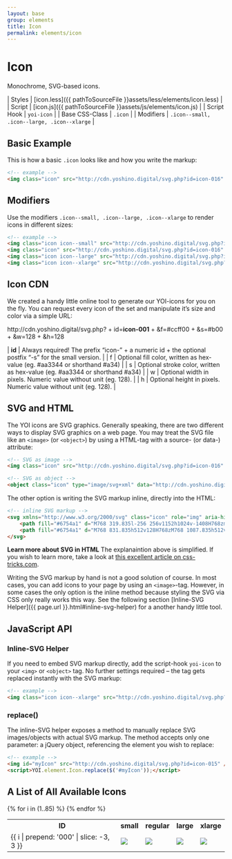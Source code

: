 ```yaml
---
layout: base
group: elements
title: Icon
permalink: elements/icon
---
```


# Icon

<p class="intro">Monochrome, SVG-based icons.</p>

| Styles         | [icon.less]({{ pathToSourceFile }}assets/less/elements/icon.less) |
| Script         | [icon.js]({{ pathToSourceFile }}assets/js/elements/icon.js)       |
| Script Hook    | `yoi-icon`                                                        |
| Base CSS-Class | `.icon`                                                           |
| Modifiers      | `.icon--small, .icon--large, .icon--xlarge`                       |

## Basic Example

This is how a basic `.icon` looks like and how you write the markup:

```html
<!-- example -->
<img class="icon" src="http://cdn.yoshino.digital/svg.php?id=icon-016" />
```
## Modifiers

Use the modifiers `.icon--small, .icon--large, .icon--xlarge` to render icons in different sizes:

```html
<!-- example -->
<img class="icon icon--small" src="http://cdn.yoshino.digital/svg.php?id=icon-016-s" />
<img class="icon" src="http://cdn.yoshino.digital/svg.php?id=icon-016" />
<img class="icon icon--large" src="http://cdn.yoshino.digital/svg.php?id=icon-016" />
<img class="icon icon--xlarge" src="http://cdn.yoshino.digital/svg.php?id=icon-016" />
```

## Icon CDN

We created a handy little online tool to generate our YOI-icons for you on the fly. You can request every icon of the set and manipulate it’s size and color via a simple URL:

<div class="box p-1 fs-15 m-t-3 m-b-4">
    http://cdn.yoshino.digital/svg.php?
    <span class="tc-gray-15">+</span> <span class="tc-gray-12">id=</span><b class="tc-red-12">icon-001</b>
    <span class="tc-gray-15">+</span> <span class="tc-gray-12">&f=</span><span class="tc-red-12">#ccff00</span>
    <span class="tc-gray-15">+</span> <span class="tc-gray-12">&s=</span><span class="tc-red-12">#b00</span>
    <span class="tc-gray-15">+</span> <span class="tc-gray-12">&w=</span><span class="tc-red-12">128</span>
    <span class="tc-gray-15">+</span> <span class="tc-gray-12">&h=</span><span class="tc-red-12">128</span>
</div>

| **id** | Always required! The prefix “icon-” + a numeric id + the optional postfix “-s” for the small version. |
| f      | Optional fill color, written as hex-value (eg. #aa3344 or shorthand #a34)                             |
| s      | Optional stroke color, written as hex-value (eg. #aa3344 or shorthand #a34)                           |
| w      | Optional width in pixels. Numeric value without unit (eg. 128).                                       |
| h      | Optional height in pixels. Numeric value without unit (eg. 128).                                      |

## SVG and HTML

The YOI icons are SVG graphics. Generally speaking, there are two different ways to display SVG graphics on a web page. You may treat the SVG file like an `<image>` (or `<object>`) by using a HTML-tag with a source- (or data-) attribute:

```html
<!-- SVG as image -->
<img class="icon" src="http://cdn.yoshino.digital/svg.php?id=icon-016" />

<!-- SVG as object -->
<object class="icon" type="image/svg+xml" data="http://cdn.yoshino.digital/svg.php?id=icon-016">
```

The other option is writing the SVG markup inline, directly into the HTML:

```html
<!-- inline SVG markup -->
<svg xmlns="http://www.w3.org/2000/svg" class="icon" role="img" aria-hidden="true" width="32" height="32" viewBox="0 0 2048 2048">
    <path fill="#6754a1" d="M768 319.835l-256 256v1152h1024v-1408H768zm640 1280H640v-896h256v-256h512v1152z"></path>
    <path fill="#6754a1" d="M768 831.835h512v128H768zM768 1087.835h512v128H768zM768 1343.835h512v128H768z"></path>
</svg>
```

<p class="hint"><b>Learn more about SVG in HTML</b> The explanaintion above is simplified. If you wish to learn more, take a look at <a href="https://css-tricks.com/using-svg/">this excellent article on css-tricks.com</a>.</p>

Writing the SVG markup by hand is not a good solution of course. In most cases, you can add icons to your page by using an `<image>`-tag. However, in some cases the only option is the inline method because styling the SVG via CSS only really works this way. See the following section [Inline-SVG Helper]({{ page.url }}.html#inline-svg-helper) for a another handy little tool.

## JavaScript API

### Inline-SVG Helper

If you need to embed SVG markup directly, add the script-hook `yoi-icon` to your `<img>` or `<object>` tag. No further settings required – the tag gets replaced instantly with the SVG markup:
    
```html
<!-- example -->
<img class="icon icon--xlarge" src="http://cdn.yoshino.digital/svg.php?id=icon-015" yoi-icon />
```

### replace()

The inline-SVG helper exposes a method to manually replace SVG images/objects with actual SVG markup. The method accepts only one parameter: a jQuery object, referencing the element you wish to replace:

```html
<!-- example -->
<img id="myIcon" src="http://cdn.yoshino.digital/svg.php?id=icon-015" />
<script>YOI.element.Icon.replace($('#myIcon'));</script>
```

## A List of All Available Icons

<table>
    <tr>
        <th>ID</th>
        <th>small</th>
        <th>regular</th>
        <th>large</th>
        <th>xlarge</th>
    </tr>
    {% for i in (1..85) %}
        <tr>
            <td>{{ i | prepend: '000' | slice: -3, 3 }}</td>
            <td class="val-m al-c"><img class="icon icon--small m-1" src="http://cdn.yoshino.digital/svg.php?id=icon-{{ i | prepend: '000' | slice: -3, 3 }}-s" /></td>
            <td class="val-m al-c"><img class="icon m-1" src="http://cdn.yoshino.digital/svg.php?id=icon-{{ i | prepend: '000' | slice: -3, 3 }}" /></td>
            <td class="val-m al-c"><img class="icon icon--large icon--x2 m-1" src="http://cdn.yoshino.digital/svg.php?id=icon-{{ i | prepend: '000' | slice: -3, 3 }}" /></td>
            <td class="val-m al-c"><img class="icon icon--xlarge m-1" src="http://cdn.yoshino.digital/svg.php?id=icon-{{ i | prepend: '000' | slice: -3, 3 }}" /></td>
        </tr>
    {% endfor %}
</table>